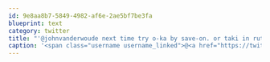 ```yaml
---
id: 9e8aa8b7-5849-4982-af6e-2ae5bf7be3fa
blueprint: text
category: twitter
title: "'@johnvanderwoude next time try o-ka by save-on. or taki in rutland. or itto in capri :)"
caption: '<span class="username username_linked">@<a href="https://twitter.com/johnvanderwoude" title="John Vander Woude">johnvanderwoude</a></span> next time try o-ka by save-on. or taki in rutland. or itto in capri :)'
---
```

